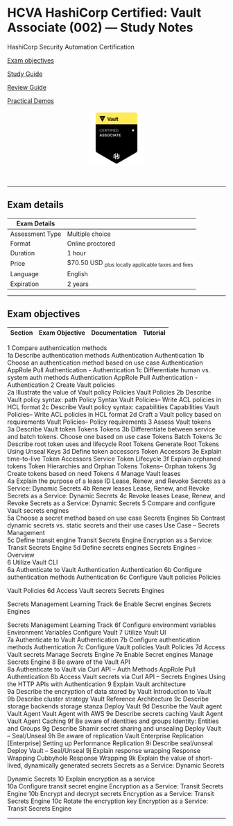 # HCVA HashiCorp Certified: Vault Associate (002) — Study Notes
HashiCorp Security Automation Certification

[Exam objectives](https://www.hashicorp.com/certification/vault-associate|)

[Study Guide](https://developer.hashicorp.com/vault/tutorials/associate-cert/associate-study?product_intent=vault)

[Review Guide](https://developer.hashicorp.com/vault/tutorials/associate-cert/associate-review)

[Practical Demos](https://terraformguru.com/terraform-certification-using-aws-cloud/)

<p align="center">
  <img src="images/hcva-badge.webp" {:height="25%" width="25%"}>
</p>
<br/>

---  

## Exam details

Exam Details  |   |
------------- | - |  
Assessment Type	| Multiple choice
Format	| Online proctored
Duration	| 1 hour
Price	| $70.50 USD <sub>plus locally applicable taxes and fees</sub>
Language	| English
Expiration |	2 years

---  

## Exam objectives

| Section | Exam Objective     |  Documentation   | Tutorial  |
| ------- | ------------------ |  --------------- | --------- | 
1	Compare authentication methods		
1a	Describe authentication methods	Authentication	Authentication
1b	Choose an authentication method based on use case	Authentication	AppRole Pull Authentication - Authentication
1c	Differentiate human vs. system auth methods	Authentication	AppRole Pull Authentication - Authentication
2	Create Vault policies		
2a	Illustrate the value of Vault policy	Policies	Vault Policies
2b	Describe Vault policy syntax: path	Policy Syntax	Vault Policies– Write ACL policies in HCL format
2c	Describe Vault policy syntax: capabilities	Capabilities	Vault Policies– Write ACL policies in HCL format
2d	Craft a Vault policy based on requirements		Vault Policies– Policy requirements
3	Assess Vault tokens		
3a	Describe Vault token	Tokens	Tokens
3b	Differentiate between service and batch tokens. 
Choose one based on use case	Tokens	Batch Tokens
3c	Describe root token uses and lifecycle	Root Tokens	Generate Root Tokens Using Unseal Keys
3d	Define token accessors	Token Accessors	
3e	Explain time-to-live	Token Accessors	Service Token Lifecycle
3f	Explain orphaned tokens	Token Hierarchies and Orphan Tokens	Tokens– Orphan tokens
3g	Create tokens based on need		Tokens
4	Manage Vault leases		
4a	Explain the purpose of a lease ID	Lease, Renew, and Revoke	Secrets as a Service: Dynamic Secrets
4b	Renew leases	Lease, Renew, and Revoke	Secrets as a Service: Dynamic Secrets
4c	Revoke leases	Lease, Renew, and Revoke	Secrets as a Service: Dynamic Secrets
5	Compare and configure Vault secrets engines		
5a	Choose a secret method based on use case	Secrets Engines	
5b	Contrast dynamic secrets vs. static secrets and their use cases	Use Case – Secrets Management	
5c	Define transit engine	Transit Secrets Engine	Encryption as a Service: Transit Secrets Engine
5d	Define secrets engines	Secrets Engines – Overview	
6	Utilize Vault CLI		
6a	Authenticate to Vault	Authentication	Authentication
6b	Configure authentication methods		Authentication
6c	Configure Vault policies		Policies 

Vault Policies
6d	Access Vault secrets		Secrets Engines 

Secrets Management Learning Track
6e	Enable Secret engines		Secrets Engines 

Secrets Management Learning Track
6f	Configure environment variables	Environment Variables	Configure Vault
7	Utilize Vault UI		
7a	Authenticate to Vault		Authentication
7b	Configure authentication methods		Authentication
7c	Configure Vault policies		Vault Policies
7d	Access Vault secrets		Manage Secrets Engine
7e	Enable Secret engines		Manage Secrets Engine
8	Be aware of the Vault API		
8a	Authenticate to Vault via Curl	API – Auth Methods	AppRole Pull Authentication
8b	Access Vault secrets via Curl	API – Secrets Engines	Using the HTTP APIs with Authentication
9	Explain Vault architecture		
9a	Describe the encryption of data stored by Vault	Introduction to Vault	
9b	Describe cluster strategy		Vault Reference Architecture
9c	Describe storage backends	storage stanza	Deploy Vault
9d	Describe the Vault agent	Vault Agent	Vault Agent with AWS
9e	Describe secrets caching	Vault Agent	Vault Agent Caching
9f	Be aware of identities and groups		Identity: Entities and Groups
9g	Describe Shamir secret sharing and unsealing		Deploy Vault – Seal/Unseal
9h	Be aware of replication	 Vault Enterprise Replication	[Enterprise] Setting up Performance Replication
9i	Describe seal/unseal		Deploy Vault – Seal/Unseal
9j	Explain response wrapping	Response Wrapping	Cubbyhole Response Wrapping
9k	Explain the value of short-lived, dynamically generated secrets		Secrets as a Service: Dynamic Secrets 

Dynamic Secrets
10	Explain encryption as a service		
10a	Configure transit secret engine		Encryption as a Service: Transit Secrets Engine
10b	Encrypt and decrypt secrets		Encryption as a Service: Transit Secrets Engine
10c	Rotate the encryption key		Encryption as a Service: Transit Secrets Engine



---  
